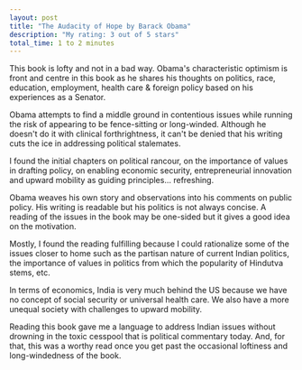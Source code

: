 ```yaml
---
layout: post
title: "The Audacity of Hope by Barack Obama"
description: "My rating: 3 out of 5 stars"
total_time: 1 to 2 minutes
---
```


This book is lofty and not in a bad way. Obama's characteristic optimism is front and centre in this book as he shares his thoughts on politics, race, education, employment, health care & foreign policy based on his experiences as a Senator. 

Obama attempts to find a middle ground in contentious issues while running the risk of appearing to be fence-sitting or long-winded. Although he doesn't do it with clinical forthrightness, it can't be denied that his writing cuts the ice in addressing political stalemates. 

I found the initial chapters on political rancour, on the importance of values in drafting policy, on enabling economic security, entrepreneurial innovation and upward mobility as guiding principles... refreshing. 

Obama weaves his own story and observations into his comments on public policy. His writing is readable but his politics is not always concise. A reading of the issues in the book may be one-sided but it gives a good idea on the motivation. 

Mostly, I found the reading fulfilling because I could rationalize some of the issues closer to home such as the partisan nature of current Indian politics, the importance of values in politics from which the popularity of Hindutva stems, etc. 

In terms of economics, India is very much behind the US because we have no concept of social security or universal health care. We also have a more unequal society with challenges to upward mobility. 

Reading this book gave me a language to address Indian issues without drowning in the toxic cesspool that is political commentary today. And, for that, this was a worthy read once you get past the occasional loftiness and long-windedness of the book.